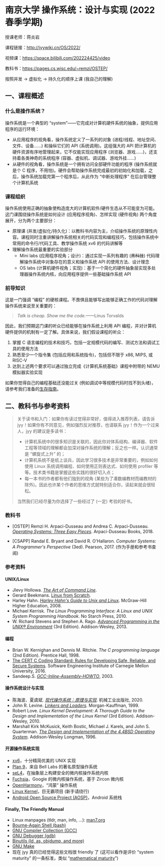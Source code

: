 # 南京大学 操作系统：设计与实现 (2022 春季学期) 

授课老师：蒋炎岩

课程链接：http://jyywiki.cn/OS/2022/ 

视频课：https://space.bilibili.com/202224425/video

教科书：https://pages.cs.wisc.edu/~remzi/OSTEP/



按照并发 → 虚拟化 → 持久化的顺序上课 (我自己的理解)

## 一、课程概述

### 什么是操作系统？

操作系统是一个典型的 “system”——它完成对计算机硬件系统的抽象，提供应用程序的运行环境：

- 从应用程序的视角看，操作系统定义了一系列的对象 (进程/线程、地址空间、文件、设备……) 和操纵它们的 API (系统调用)。这组强大的 API 把计算机的硬件资源有序地管理起来，它不仅能实现应用程序 (浏览器、游戏……)，还支持着各类神奇的系统程序 (容器、虚拟机、调试器、游戏外挂……)
- 从硬件的视角看，操作系统是一个拥有访问全部硬件功能的程序 (操作系统就是个 C 程序，不用怕)。硬件会帮助操作系统完成最初的初始化和加载，之后，操作系统加载完第一个程序后，从此作为 “中断处理程序” 在后台管理整个计算机系统

### 课程组织

操作系统使用正确的抽象使构造庞大的计算机软件/硬件生态从不可能变为可能。这门课围绕操作系统是如何设计 (应用程序视角)、怎样实现 (硬件视角) 两个角度展开，分为两个主要部分：

- 原理课 (并发/虚拟化/持久化)：以教科书内容为主，介绍操作系统的原理性内容。课程同时注重讲解操作系统相关的代码实现和编程技巧，包括操作系统中常用的命令行/代码工具、教学操作系统 xv6 的代码讲解等
- 理解操作系统最重要的实验部分
    - Mini labs (应用程序视角；设计)：通过实现一系列有趣的 (~~黑科技~~) 代码理解操作系统中对象存在的意义和操作系统 API 的使用方法、设计理念
    - OS labs (计算机硬件视角；实现)：基于一个简化的硬件抽象层实现多处理器操作系统内核，向应用程序提供一些基础操作系统 API

### 前导知识

这是一门强调 “编程” 的硬核课程。不畏惧且能够写出能够正确工作的代码对理解操作系统来说至关重要的：

> *Talk is cheap. Show me the code.*——Linus Torvalds

因此，我们预期这门课的听众已经能够在操作系统上利用 API 编程，并对计算机硬件提供的机制有一定了解。具体来说，我们假设课程的听众：

1. 掌握 C 语言编程的技术和技巧，包括一定规模代码的编写、测试方法和调试工具的使用方法
2. 熟悉至少一个指令集 (包括应用和系统指令)，包括但不限于 x86, MIPS, 或 RISC-V
3. 达到上述两个要求可以通过独立完成《计算机系统基础》课程中附带的 NEMU 模拟器实验实现

如果你觉得自己的编程基础还没能过关 (例如调试中等规模代码时找不到头绪)，请参考我们准备的[生存指南](http://jyywiki.cn/OS/OS_Guide)。

## 二、教科书与参考资料

> 关于读书和入门：如果你有读过觉得非常好，值得进入推荐列表，请告诉 jyy！如果你有不同意见，例如强烈反对推荐，也请联系 jyy！作为一个过来人，jyy 的建议是多读书：
>
> - 计算机系统中的很多知识是关联的，因此你对体系结构、编译器、软件工程等领域的理解都会加深对操作系统的理解；反之也一样。认识通常是 “螺旋式上升” 的；
> - 计算机系统不是纸上谈兵，因此学习很多技术是非常重要的，例如如何使用 Linux 系统调用编程、如何使用正则表达式、如何使用 profiler 等等。技术类书籍是掌握这些实践的很好切入点；
> - 每一本书的作者都有他们独到的视角 (某些为了凑数编教材而编教材的除外)。因此也许某个作者的思维方式就特别适合你，读起来就会很轻松。
>
> 当然我们已经尽量为你选择了一些经过了 (一定) 考验的好书。

### 教科书

- [OSTEP] Remzi H. Arpaci-Dusseau and Andrea C. Arpaci-Dusseau. *[Operating Systems: Three Easy Pieces](http://pages.cs.wisc.edu/~remzi/OSTEP/)*. Arpaci-Dusseau Books, 2018. 

- [CSAPP] Randal E. Bryant and David R. O'Hallaron. *Computer Systems: A Programmer's Perspective* (3ed). Pearson, 2017. (作为手册和参考书查阅) 

### 参考资料

#### UNIX/Linux

- Jlevy Hollowa. [*The Art of Command Line*](https://github.com/jlevy/the-art-of-command-line).
- Gerard Beekmans. [Linux from Scratch](http://linuxfromscratch.org/).
- Harley Hahn. *[Harley Hahn's Guide to Unix and Linux](http://www.harley.com/books/sg3.html)*. McGraw-Hill Higher Education, 2008.
- Michael Kerrisk. *The Linux Programming Interface: A Linux and UNIX System Programming Handbook*. No Starch Press, 2010.
- W. Richard Stevens and Stephen A. Rago. *[Advanced Programming in the UNIX® Environment](http://www.apuebook.com/apue3e.html)* (3rd Edition). Addison-Wesley, 2013.

#### 编程

- Brian W. Kernighan and Dennis M. Ritchie. *The C programming language* (2nd Edition). Prentice Hall, 1998.
- [The CERT C Coding Standard: Rules for Developing Safe, Reliable, and Secure Systems](https://wiki.sei.cmu.edu/confluence/display/c/SEI+CERT+C+Coding+Standard). Software Engineering Institute of Carnegie Mellon University, 2016.
- Sandeep.S. *[GCC-Inline-Assembly-HOWTO](http://www.ibiblio.org/gferg/ldp/GCC-Inline-Assembly-HOWTO.html)*, 2003.

#### 操作系统设计与实现

- 陈海波、夏虞斌. *[现代操作系统：原理与实现](http://ipads.se.sjtu.edu.cn/mospi/)*. 机械工业出版社, 2020.
- John R. Levine. *[Linkers and Loaders](https://linker.iecc.com/)*. Morgan-Kauffman, 1999.
- Robert Love. *Linux Kernel Development: A Thorough Guide to the Design and Implementation of the Linux Kernel* (3rd Edition). Addison-Wesley, 2010.
- Marshall Kirk McKusick, Keith Bostic, Michael J. Karels, and John S. Quarterman. *[The Design and Implementation of the 4.4BSD Operating System](https://www.freebsd.org/doc/en/books/design-44bsd/book.html)*. Addison-Wesley Longman, 1996.

#### 开源操作系统实现

- [xv6](https://pdos.csail.mit.edu/6.828/2018/xv6.html)，十分精简优美的 UNIX 实现
- [Plan 9](https://9p.io/plan9/)，来自 Bell Labs 的著名原型操作系统
- [seL4](https://sel4.systems/)，在抽象层上构建安全的微内核操作系统内核
- [Fuchsia](https://fuchsia.googlesource.com/)，Google 的微内核操作系统，基于 Zircon 微内核
- [OpenHarmony](https://gitee.com/openharmony)，“鸿蒙” 操作系统
- [Linux Kernel](https://www.kernel.org/)，巨无霸项目 (新手请绕行)
- [Android Open Source Project (AOSP)](https://source.android.com/)，Android 系统栈

#### Finally, The Friendly Manual

- Linux manpages (tldr, man, info, ...): [man7.org](https://www.man7.org/)
- [Bourne-Again Shell (bash)](https://www.gnu.org/software/bash/manual/html_node/index.html)
- [GNU Compiler Collection (GCC)](https://gcc.gnu.org/onlinedocs/)
- [GNU Debugger (gdb)](https://sourceware.org/gdb/documentation/)
- [Binutils (ld, as, objdump, and more)](https://sourceware.org/binutils/docs/)
- [GNU Make](https://www.gnu.org/software/make/manual/html_node/index.html)
- 现在 jyy 真的已经觉得这些文档很 friendly 了 (这可以看作是评价 “system maturity” 的一条标准，类似 “[mathematical maturity](https://blogs.ams.org/matheducation/2019/04/15/precise-definitions-of-mathematical-maturity/)”)
